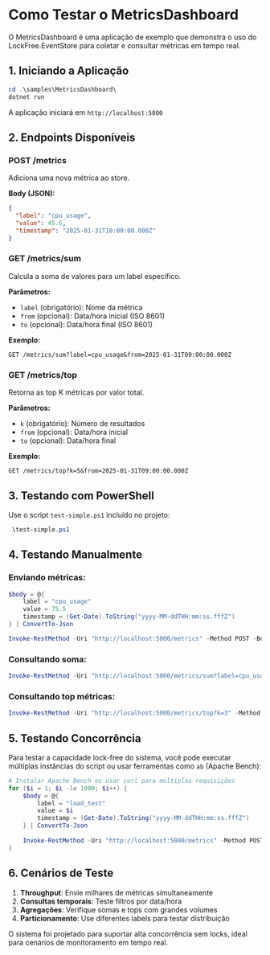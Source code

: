 # Como Testar o MetricsDashboard

O MetricsDashboard é uma aplicação de exemplo que demonstra o uso do LockFree.EventStore para coletar e consultar métricas em tempo real.

## 1. Iniciando a Aplicação

```powershell
cd .\samples\MetricsDashboard\
dotnet run
```

A aplicação iniciará em `http://localhost:5000`

## 2. Endpoints Disponíveis

### POST /metrics
Adiciona uma nova métrica ao store.

**Body (JSON):**
```json
{
  "label": "cpu_usage",
  "value": 45.5,
  "timestamp": "2025-01-31T10:00:00.000Z"
}
```

### GET /metrics/sum
Calcula a soma de valores para um label específico.

**Parâmetros:**
- `label` (obrigatório): Nome da métrica
- `from` (opcional): Data/hora inicial (ISO 8601)
- `to` (opcional): Data/hora final (ISO 8601)

**Exemplo:**
```
GET /metrics/sum?label=cpu_usage&from=2025-01-31T09:00:00.000Z
```

### GET /metrics/top
Retorna as top K métricas por valor total.

**Parâmetros:**
- `k` (obrigatório): Número de resultados
- `from` (opcional): Data/hora inicial
- `to` (opcional): Data/hora final

**Exemplo:**
```
GET /metrics/top?k=5&from=2025-01-31T09:00:00.000Z
```

## 3. Testando com PowerShell

Use o script `test-simple.ps1` incluído no projeto:

```powershell
.\test-simple.ps1
```

## 4. Testando Manualmente

### Enviando métricas:
```powershell
$body = @{
    label = "cpu_usage"
    value = 75.5
    timestamp = (Get-Date).ToString("yyyy-MM-ddTHH:mm:ss.fffZ")
} | ConvertTo-Json

Invoke-RestMethod -Uri "http://localhost:5000/metrics" -Method POST -Body $body -ContentType "application/json"
```

### Consultando soma:
```powershell
Invoke-RestMethod -Uri "http://localhost:5000/metrics/sum?label=cpu_usage" -Method GET
```

### Consultando top métricas:
```powershell
Invoke-RestMethod -Uri "http://localhost:5000/metrics/top?k=3" -Method GET
```

## 5. Testando Concorrência

Para testar a capacidade lock-free do sistema, você pode executar múltiplas instâncias do script ou usar ferramentas como `ab` (Apache Bench):

```powershell
# Instalar Apache Bench ou usar curl para múltiplas requisições
for ($i = 1; $i -le 1000; $i++) {
    $body = @{
        label = "load_test"
        value = $i
        timestamp = (Get-Date).ToString("yyyy-MM-ddTHH:mm:ss.fffZ")
    } | ConvertTo-Json
    
    Invoke-RestMethod -Uri "http://localhost:5000/metrics" -Method POST -Body $body -ContentType "application/json"
}
```

## 6. Cenários de Teste

1. **Throughput**: Envie milhares de métricas simultaneamente
2. **Consultas temporais**: Teste filtros por data/hora
3. **Agregações**: Verifique somas e tops com grandes volumes
4. **Particionamento**: Use diferentes labels para testar distribuição

O sistema foi projetado para suportar alta concorrência sem locks, ideal para cenários de monitoramento em tempo real.
